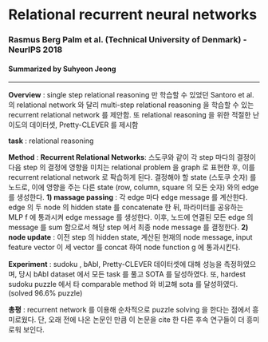 # Relational recurrent neural networks
### Rasmus Berg Palm et al. (Technical University of Denmark) - NeurIPS 2018
#### Summarized by Suhyeon Jeong
---

 

**Overview** : single step relational reasoning 만 학습할 수 있었던 Santoro et al. 의 relational network 와 달리 multi-step relational reasoning 을 학습할 수 있는 recurrent relational network 를 제안함. 또 relational reasoning 을 위한 적절한 난이도의 데이터셋, Pretty-CLEVER 를 제시함

 

**task** : relational reasoning

 

**Method** : 
**Recurrent Relational Networks**: 스도쿠와 같이 각 step 마다의 결정이 다음 step 의 결정에 영향을 미치는 relational problem 을 graph 로 표현한 후, 이를 recurrent relational network 로 팍습하게 된다. 결정해야 할 state (스토쿠 숫자) 를 노드로, 이에 영향을 주는 다른 state (row, column, square 의 모든 숫자) 와의 edge 를 생성한다.
**1) massage passing** : 각 edge 마다 edge message 를 계산한다. edge 의 두 node 의 hidden state 를 concatenate 한 뒤, 파라미터를 공유하는 MLP f 에 통과시켜 edge message 를 생성한다. 이후, 노드에 연결된 모든 edge 의 message 를 sum 함으로서 해당 step 에서 최종 node message 를 결정한다. 
**2) node update** : 이전 step 의 hidden state, 계산된 현재의 node message, input feature vector 이 세 vector 를 concat 하여 node function g 에 통과시킨다. 

 

**Experiment** : 
sudoku , bAbI, Pretty-CLEVER 데이터셋에 대해 성능을 측정하였으며, 당시 bAbI dataset 에서 모든 task 를 풀고 SOTA 를 달성하였다. 또, hardest sudoku puzzle 에서 타 comparable method 와 비교해 sota 를 달성하였다. (solved 96.6% puzzle)

 

**총평** : recurrent network 를 이용해 순차적으로 puzzle solving 을 한다는 점에서 흥미로웠다. 단, 오래 전에 나온 논문인 만큼 이 논문을 cite 한 다른 후속 연구들이 더 흥미로워 보인다.

